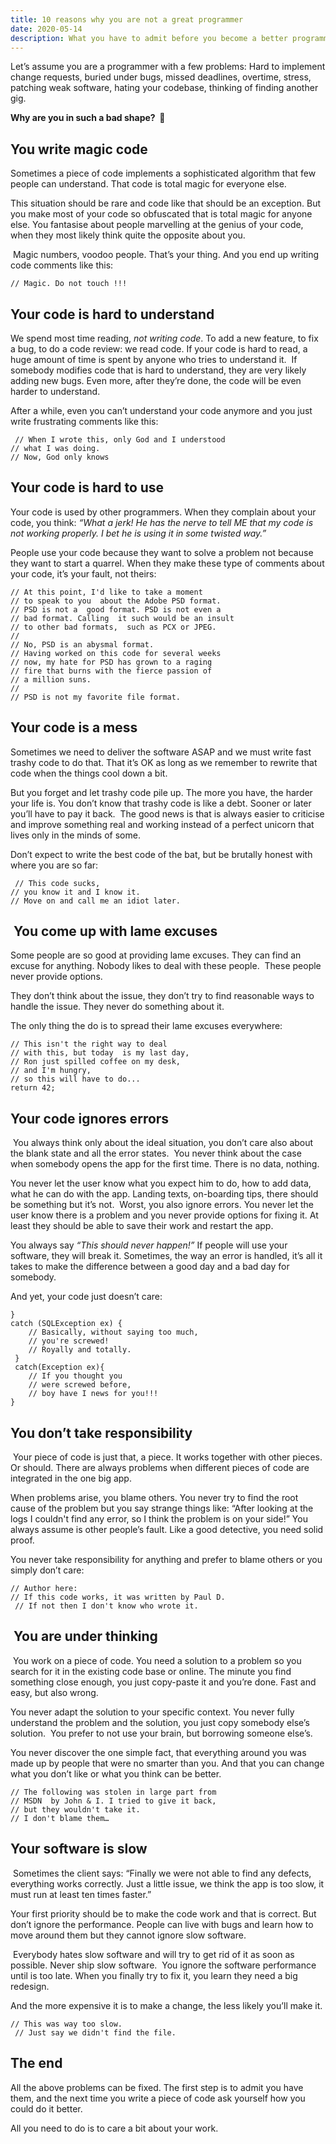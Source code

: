 ```yaml
---
title: 10 reasons why you are not a great programmer
date: 2020-05-14
description: What you have to admit before you become a better programmer
---
```


Let’s assume you are a programmer with a few problems: Hard to implement change requests, buried under bugs, missed deadlines, overtime, stress, patching weak software, hating your codebase, thinking of finding another gig. 

**Why are you in such a bad shape?  🤔**

## You write magic code

Sometimes a piece of code implements a sophisticated algorithm that few people can understand. 
That code is total magic for everyone else. 

This situation should be rare and code like that should be an exception. But you make most of your code so obfuscated that is total magic for anyone else. You fantasise about people marvelling at the genius of your code, when they most likely think quite the opposite about you.  

 Magic numbers, voodoo people. That’s your thing. And you end up writing code comments like this:
```
// Magic. Do not touch !!! 
```

## Your code is hard to understand 

We spend most time reading, *not writing code*. To add a new feature, to fix a bug, to do a code review: we read code. 
If your code is hard to read, a huge amount of time is spent by anyone who tries to understand it. 
 If somebody modifies code that is hard to understand, they are very likely adding new bugs. 
Even more, after they’re done, the code will be even harder to understand.

After a while, even you can’t understand your code anymore and  you just write frustrating comments like this:
```
 // When I wrote this, only God and I understood 
// what I was doing. 
// Now, God only knows
```


## Your code is hard to use

Your code is used by other programmers. When they complain about your code, you think: 
*“What a jerk! He has the nerve to tell ME that my code is not working properly. I bet he is using it in some twisted way.”*

People use your code because they want to solve a problem not because they want to start a quarrel. When they make these type of comments about your code, it’s your fault, not theirs:
```
// At this point, I'd like to take a moment 
// to speak to you  about the Adobe PSD format. 
// PSD is not a  good format. PSD is not even a 
// bad format. Calling  it such would be an insult 
// to other bad formats,  such as PCX or JPEG. 
// 
// No, PSD is an abysmal format. 
// Having worked on this code for several weeks
// now, my hate for PSD has grown to a raging 
// fire that burns with the fierce passion of 
// a million suns.
//
// PSD is not my favorite file format. 
```


## Your code is a mess 

Sometimes we need to deliver the software ASAP and we must write fast trashy code to do that. 
That it’s OK as long as we remember to rewrite that code when the things cool down a bit.  

But you forget and let trashy code pile up. 
The more you have, the harder your life is. 
You don’t know that trashy code is like a debt. 
Sooner or later you’ll have to pay it back. 
 The good news is that is always easier to criticise and improve something real and 
working instead of a perfect unicorn that lives only in the minds of some. 

Don’t expect to write the best code of the bat, but be brutally honest with where you are so far:

```
 // This code sucks,
// you know it and I know it.   
// Move on and call me an idiot later.
```

##  You come up with lame excuses 

Some people are so good at providing lame excuses. They can find an excuse for anything. 
Nobody likes to deal with these people.  These people never provide options.

They don’t think about the issue, they don’t try to find reasonable ways to handle the issue. 
They never do something about it. 

The only thing the do is to spread their lame excuses everywhere: 
```
// This isn't the right way to deal 
// with this, but today  is my last day, 
// Ron just spilled coffee on my desk, 
// and I'm hungry, 
// so this will have to do...
return 42;  
```

## Your code ignores errors

 You always think only about the ideal situation, you don’t care also about the blank state and all the error states. 
You never think about the case when somebody opens the app for the first time. 
There is no data, nothing. 

You never let the user know what you expect him to do, how to add data, what he can do with the app. 
Landing texts, on-boarding tips, there should be something but it’s not.  
Worst, you also ignore errors. 
You never let the user know there is a problem and you never provide options for fixing it. 
At least they should be able to save their work and restart the app.  

You always say *“This should never happen!”*
If people will use your software, they will break it. 
Sometimes, the way an error is handled, it’s all it takes to make the difference between a good day and a bad day for somebody. 

And yet, your code just doesn’t care: 
```
}  
catch (SQLException ex) { 
    // Basically, without saying too much, 
    // you're screwed! 
    // Royally and totally.
 }
 catch(Exception ex){ 
    // If you thought you 
    // were screwed before,  
    // boy have I news for you!!! 
} 
```

## You don’t take responsibility

 Your piece of code is just that, a piece. 
It works together with other pieces. Or should. 
There are always problems when different pieces of code are integrated in the one big app.

When problems arise, you blame others. 
You never try to find the root cause of the problem but you say strange things like: “After looking at the logs I couldn't find any error, so I think the problem is on your side!” 
You always assume is other people’s fault. 
Like a good detective, you need solid proof. 

You never take responsibility for anything and prefer to blame others or you simply don’t care: 
```
// Author here: 
// If this code works, it was written by Paul D. 
 // If not then I don't know who wrote it.
```

##  You are under thinking

 You work on a piece of code. 
You need a solution to a problem so you search for it in the existing code base or online. 
The minute you find something close enough, you just copy-paste it and you’re done. 
Fast and easy, but also wrong. 

You never adapt the solution to your specific context. 
You never fully understand the problem and the solution, you just copy somebody else’s solution. 
You prefer to not use your brain, but borrowing someone else’s. 

You never discover the one simple fact, that everything around you was made up by people that were no smarter than you. 
And that you can change what you don’t like or what you think can be better.
```
// The following was stolen in large part from 
// MSDN  by John & I. I tried to give it back, 
// but they wouldn't take it. 
// I don't blame them… 
```

## Your software is slow

 Sometimes the client says: “Finally we were not able to find any defects, everything works correctly. Just a little issue, we think the app is too slow, it must run at least ten times faster.” 

Your first priority should be to make the code work and that is correct. 
But don’t ignore the performance. 
People can live with bugs and learn how to move around them but they cannot ignore slow software. 

 Everybody hates slow software and will try to get rid of it as soon as possible. 
Never ship slow software.
 You ignore the software performance until is too late. 
When you finally try to fix it, you learn they need a big redesign. 

And the more expensive it is to make a change, the less likely you’ll make it.
```
// This was way too slow. 
 // Just say we didn't find the file. 
```


## The end

All the above problems can be fixed. 
The first step is to admit you have them, and the next time you write a piece of code
ask yourself how you could do it better.

All you need to do is to care a bit about your work.